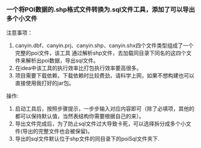 ### 一个将POI数据的.shp格式文件转换为.sql文件工具，添加了可以导出多个小文件
注意事项：
1. canyin.dbf、canyin.prj、canyin.shp、canyin.shx四个文件类型组成了一个完整的poi文件，该工具
通过解析shp文件，去加载同目录下同名的这四个文件来解析出poi数据，导出sql文件。
2. 在idea中该工具的执行效率比打包执行效率要高很多。
3. 项目需要下载依赖，下载依赖时比较费劲，请科学上网，如果不想构建也可以直接使用我打好的jar包。

操作:
1. 启动工具后，按照步骤提示，一步步输入对应内容即可（除了必填项，其他的都可以保持默认值，当然表结构你需要根据自己的来）。
2. 导出文件完成后，为了防止sql文件过大导致卡死，可以选择拆分成多个小文件(导出的完整文件也会被保留)。
3. 导出的sql文件默认位于shp文件的同目录下的poiSql文件夹下.